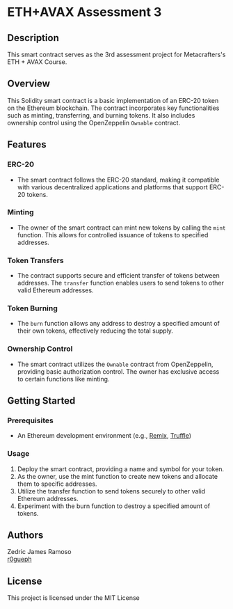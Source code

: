# ETH+AVAX Assessment 3
## Description

This smart contract serves as the 3rd assessment project for Metacrafters's ETH + AVAX Course.

## Overview

This Solidity smart contract is a basic implementation of an ERC-20 token on the Ethereum blockchain. The contract incorporates key functionalities such as minting, transferring, and burning tokens. It also includes ownership control using the OpenZeppelin `Ownable` contract.

## Features

### ERC-20 

* The smart contract follows the ERC-20 standard, making it compatible with various decentralized applications and platforms that support ERC-20 tokens.

### Minting

* The owner of the smart contract can mint new tokens by calling the `mint` function. This allows for controlled issuance of tokens to specified addresses.

### Token Transfers

* The contract supports secure and efficient transfer of tokens between addresses. The `transfer` function enables users to send tokens to other valid Ethereum addresses.

### Token Burning

* The `burn` function allows any address to destroy a specified amount of their own tokens, effectively reducing the total supply.

### Ownership Control

* The smart contract utilizes the `Ownable` contract from OpenZeppelin, providing basic authorization control. The owner has exclusive access to certain functions like minting.

## Getting Started

### Prerequisites

- An Ethereum development environment (e.g., [Remix](https://remix.ethereum.org/), [Truffle](https://www.trufflesuite.com/truffle))

### Usage
1. Deploy the smart contract, providing a name and symbol for your token.
2. As the owner, use the mint function to create new tokens and allocate them to specific addresses.
3. Utilize the transfer function to send tokens securely to other valid Ethereum addresses.
4. Experiment with the burn function to destroy a specified amount of tokens.

## Authors
Zedric James Ramoso\
[r0gueph](https://github.com/r0gueph)

## License
This project is licensed under the MIT License
